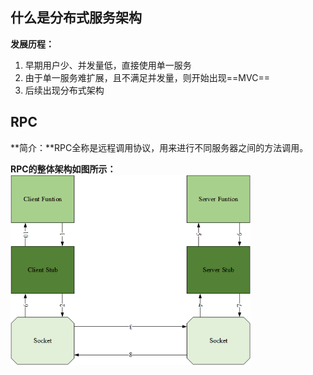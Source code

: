 ## 什么是分布式服务架构

**发展历程：**

1. 早期用户少、并发量低，直接使用单一服务
2. 由于单一服务难扩展，且不满足并发量，则开始出现==MVC==
3. 后续出现分布式架构

## RPC

**简介：**RPC全称是远程调用协议，用来进行不同服务器之间的方法调用。

**RPC的整体架构如图所示：**<img src="Dubbo.assets/image-20210321230454144.png" alt="image-20210321230454144" style="zoom: 67%;" />

